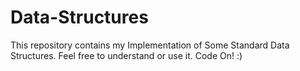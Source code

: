Data-Structures
===============

This repository contains my Implementation of Some Standard Data Structures. Feel free to understand or use it. Code On! :)
